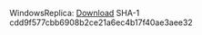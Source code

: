 WindowsReplica: [Download](https://github.com/m5687946568/WindowsReplica/blob/master/bin/Release/WindowsReplica.exe)
SHA-1	cdd9f577cbb6908b2ce21a6ec4b17f40ae3aee32
